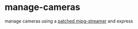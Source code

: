 # manage-cameras
manage cameras using a [patched mjpg-streamer](https://github.com/Xyven1/mjpg-streamer) and express
